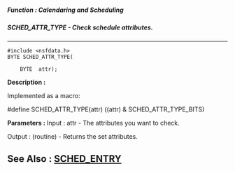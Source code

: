 ##### Function : Calendaring and Scheduling
##### SCHED_ATTR_TYPE - Check schedule attributes.
---
```
#include <nsfdata.h>
BYTE SCHED_ATTR_TYPE(

	BYTE  attr);
```
**Description :**

Implemented as a macro:

#define SCHED_ATTR_TYPE(attr) ((attr) & SCHED_ATTR_TYPE_BITS)

**Parameters :**
Input :
attr  -  The attributes you want to check.

Output :
(routine)  -  Returns the set attributes.



**See Also :**
[SCHED_ENTRY](/reference/Data/SCHED_ENTRY)
---
